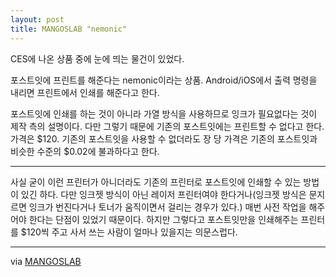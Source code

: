 ```yaml
---
layout: post
title: MANGOSLAB "nemonic"
---
```


CES에 나온 상품 중에 눈에 띄는 물건이 있었다.

포스트잇에 프린트를 해준다는 nemonic이라는 상품. Android/iOS에서 출력 명령을 내리면 프린트에서 인쇄를 해준다고 한다.

포스트잇에 인쇄를 하는 것이 아니라 가열 방식을 사용하므로 잉크가 필요없다는 것이 제작 측의 설명이다. 다만 그렇기 때문에 기존의 포스트잇에는 프린트할 수 없다고 한다. 가격은 $120. 기존의 포스트잇을 사용할 수 없더라도 장 당 가격은 기존의 포스트잇과 비슷한 수준의 $0.02에 불과하다고 한다.

------

사실 굳이 이런 프린터가 아니더라도 기존의 프린터로 포스트잇에 인쇄할 수 있는 방법이 있긴 하다. 다만 잉크젯 방식이 아닌 레이저 프린터여야 한다거나(잉크젯 방식은 문지르면 잉크가 번진다거나 토너가 움직이면서 걸리는 경우가 있다.) 매번 사전 작업을 해주어야 한다는 단점이 있었기 때문이다. 하지만 그렇다고 포스트잇만을 인쇄해주는 프린터를 $120씩 주고 사서 쓰는 사람이 얼마나 있을지는 의문스럽다.

------

via [MANGOSLAB](http://www.mangoslab.com/)